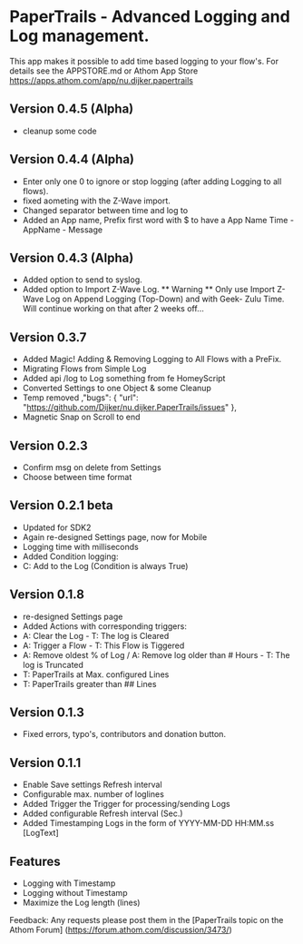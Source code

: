 # PaperTrails - Advanced Logging and Log management.

This app makes it possible to add time based logging to your flow's.
For details see the APPSTORE.md or Athom App Store https://apps.athom.com/app/nu.dijker.papertrails

## Version 0.4.5 (Alpha)
* cleanup some code

## Version 0.4.4 (Alpha)
* Enter only one 0 to ignore or stop logging (after adding Logging to all flows).
* fixed aometing with the Z-Wave import.
* Changed separator between time and log to <Tab>
* Added an App name, Prefix first word with $ to have a App Name
    Time - AppName - Message

## Version 0.4.3 (Alpha)
* Added option to send to syslog.
* Added option to Import Z-Wave Log.
** Warning **
Only use Import Z-Wave Log on Append Logging (Top-Down) and with Geek- Zulu Time.
Will continue working on that after 2 weeks off...

## Version 0.3.7
* Added Magic! Adding & Removing Logging to All Flows with a PreFix.
* Migrating Flows from Simple Log
* Added api /log to Log something from fe HomeyScript
* Converted Settings to one Object & some Cleanup
* Temp removed ,"bugs": { "url": "https://github.com/Dijker/nu.dijker.PaperTrails/issues" },
* Magnetic Snap on Scroll to end

## Version 0.2.3
* Confirm msg on delete from Settings
* Choose between time format

## Version 0.2.1 beta
* Updated for SDK2
* Again re-designed Settings page, now for Mobile
* Logging time with milliseconds
* Added Condition logging:
* C: Add to the Log (Condition is always True)

## Version 0.1.8
* re-designed Settings page
* Added Actions with corresponding triggers:
* A: Clear the Log - T: The log is Cleared
* A: Trigger a Flow - T: This Flow is Tiggered
* A: Remove oldest % of Log / A: Remove log older than # Hours - T: The log is Truncated
* T: PaperTrails at Max. configured Lines
* T: PaperTrails greater than ## Lines

## Version 0.1.3
* Fixed errors, typo's, contributors and donation button.

## Version 0.1.1
* Enable Save settings Refresh interval
* Configurable max. number of loglines
* Added Trigger the Trigger for processing/sending Logs
* Added configurable Refresh interval (Sec.)
* Added Timestamping Logs in the form of YYYY-MM-DD HH:MM.ss [LogText]

## Features
* Logging with Timestamp
* Logging without Timestamp
* Maximize the Log length (lines)

Feedback:
Any requests please post them in the [PaperTrails topic on the Athom Forum] (https://forum.athom.com/discussion/3473/)
